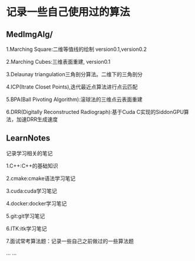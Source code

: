 # 记录一些自己使用过的算法
## MedImgAlg/
1.Marching Square:二维等值线的绘制 version0.1,version0.2

2.Marching Cubes:三维表面重建, version0.1

3.Delaunay triangulation三角剖分算法。二维下的三角剖分

4.ICP(Itrate Closet Points),迭代最近点算法进行点云匹配

5.BPA(Ball Pivoting Algorithm):滚球法的三维点云表面重建

6.DRR(Digitally Reconstructed Radiograph):基于Cuda C实现的SiddonGPU算法，加速DRR生成速度



## LearnNotes
记录学习相关的笔记

1.C++:C++的基础知识

2.cmake:cmake语法学习笔记

3.cuda:cuda学习笔记

4.docker:docker学习笔记

5.git:git学习笔记

6.ITK:itk学习笔记

7.面试常考算法题：记录一些自己之前做过的一些算法题

... ...
